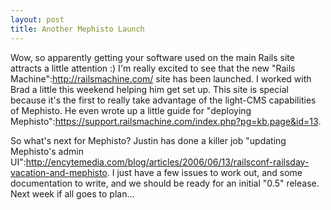 ```yaml
--- 
layout: post
title: Another Mephisto Launch
---
```

Wow, so apparently getting your software used on the main Rails site attracts a little attention :)  I'm really excited to see that the new "Rails Machine":http://railsmachine.com/ site has been launched.  I worked with Brad a little this weekend helping him get set up.  This site is special because it's the first to really take advantage of the light-CMS capabilities of Mephisto.  He even wrote up a little guide for "deploying Mephisto":https://support.railsmachine.com/index.php?pg=kb.page&id=13.  

So what's next for Mephisto?  Justin has done a killer job "updating Mephisto's admin UI":http://encytemedia.com/blog/articles/2006/06/13/railsconf-railsday-vacation-and-mephisto.  I just have a few issues to work out, and some documentation to write, and we should be ready for an initial "0.5" release.  Next week if all goes to plan...
